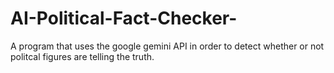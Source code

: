 # AI-Political-Fact-Checker-
A program that uses the google gemini API in order to detect whether or not politcal figures are telling the truth.  
